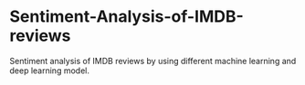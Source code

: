 # Sentiment-Analysis-of-IMDB-reviews
Sentiment analysis of IMDB reviews by using different machine learning and deep learning model. 
